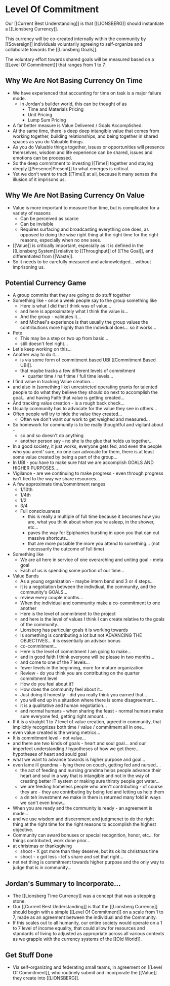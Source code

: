 # Level Of Commitment

Our [[Current Best Understanding]] is that [[LIONSBERG]] should instantiate a [[Lionsberg Currency]].  

This currency will be co-created internally within the community by [[Sovereign]] individuals voluntarily agreeing to self-organize and collaborate towards the [[Lionsberg Goals]]. 

The voluntary effort towards shared goals will be measured based on a [[Level Of Commitment]] that ranges from 1 to 7. 

## Why We Are Not Basing Currency On Time
- We have experienced that accounting for time on task is a major failure mode. 
	- In Jordan's builder world, this can be thought of as 
		- Time and Materials Pricing  
		- Unit Pricing 
		- Lump Sum Pricing  
- A far better measure is Value Delivered / Goals Accomplished. 
- At the same time, there is deep deep intangible value that comes from working together, building relationships, and being together in shared spaces as you do Valuable things.  
- As you do Valuable things together, issues or opportunities will presence themselves, wisdom and life experience can be shared, issues and emotions can be processed. 
- So the deep commitment to investing [[Time]] together and staying deeply [[Presence|Present]] to what emerges is critical.  
- Yet we don't want to track [[Time]] at all, because it many senses the illusion of it imprisons us. 

## Why We Are Not Basing Currency On Value 
- Value is more important to measure than time, but is complicated for a variety of reasons
	- Can be perceived as scarce
	- Can be invisible 
	- Requires surfacing and broadcasting everything one does, as opposed to doing the wise right thing at the right time for the right reasons, especially when no one sees. 
- [[Value]] is critically important, especially as it is defined in the [[Lionsberg System]] relative to [[Throughput]] of [[The Goal]], and differentiated from [[Waste]].  
- So it needs to be carefully measured and acknowledged... without imprisoning us. 


## Potential Currency Game
- A group commits that they are going to do stuff together
- Something like - once a week people say to the group something like 
    - Here is what I did that I think was of value... 
    - and here is approximately what I think the value is... 
    - And the group - validates it... 
    - and Michael's experience is that usually the group values the contributions more highly than the individual does... so it works... 
- Pete 
    - This may be a step or two up from basic... 
    - still doesn't feel right... 
- Let's keep working on this... 
- Another way to do it... 
    - is via some form of commitment based UBI [[Commitment Based UBI]]. 
    - that maybe tracks a few different levels of commitment
	    - quarter time / half time / full time levels... 
- I find value in tracking Value creation... 
- and also in (something like) unrestricted operating grants for talented people to do what they believe they should do next to accomplish the goal... and having Faith that value is getting created... 
- And tracking value creation - is a rough back check... 
- Usually community has to advocate for the value they see in others... 
- Often people will try to hide the value they created... 
    - Often we don't want our work to get weighed and measured... 
- So homework for community is to be really thoughtful and vigilant about - 
    - so and so doesn't do anything 
    - another person say - no she is the glue that holds us together... 
- In a good society, it just works, everyone gets fed, and even the people who you arent' sure, no one can advocate for them, there is at least some value created by being a part of the group... 
- In UBI - you have to make sure htat we are accomplish GOALS AND HIGHER PURPOSES... 
- Vigilance - are we continuing to make progress - even through progress isn't tied to the way we share resources... 
- A few approximate time/commitment ranges
    - 1/10th
    - 1/4th
    - 1/2
    - 3/4
    - Full consciousness 
        - this is really a multiple of full time because it becomes how you are, what you think about when you're asleep, in the shower, etc... 
        - paves the way for Epiphanies bursting in upon you that can cut massive shortcuts... 
        - that are more possible the more you attend to something...  (not necessarily the outcome of full time)
- Something like 
    - We are all here in service of one overarching and uniting goal - meta goal
    - Each of us is spending some portion of our time... 
- Value Bands
    - As a young organization - maybe intern band and 3 or 4 steps... 
    - it is a negotiation between the indivdiual, the community, and the community's GOALS... 
    - review every couple months... 
    - When the individual and community make a co-commitment to one another
    - Here is the level of commitment to the project
    - and here is the level of values I think I can create relative to the goals of the community... 
    - Lionsberg has particular goals it is working towards
    - Is something is contributing a lot but not ADVANCING THE OBJECTIVES... it is essentially an advisor bonus
    - co-commitment... 
    - Here is the level of commitment I am going to make... 
    - and in good faith I think everyone will be please in two months... 
    - and come to one of the 7 levels... 
    - fewer levels in the beginning, more for mature organization
    - Review - do you think you are contributing on the quarter commitment level 
    - How do you feel about it? 
    - How does the community feel about it... 
    - Just doing it honestly - did you really think you earned that... 
    - you will end up in a situation where there is some disagreement... 
    - it is a qualitative and human negotiation... 
    - and normal humans - when sharing the feast - normal humans make sure everyone fed, getting right amount... 
- If it is a straight 1 to 7 level of value creation, agreed in community, that implicitly recognizes both time / value / commitment all in one... 
- even value created is the wrong metrics... 
- It is commitment level - not value... 
- and there are two kinds of goals - heart and soul goal... and our imperfect understanding / hypotheses of how we get there... hypotheses of heart and sould goal
- what we want to advance towards is higher purpose and goal... 
- even lame ill grandma - lying there on couch, getting fed and nursed.. .
    - the act of feeding and nursing grandma helps people advance their heart and soul in a way that is intangible and not in the way of creating better IT system or making sure thirsty people got water... 
    - we are feeding homeless people who aren't contributing - of course they are - they are contributing by being fed and letting us help them
    - a dn teh investment we make in them is returned many fold in ways we can't even know... 
- When you are ready and the community is ready - an agreement is made... 
- and we use wisdom and discernment and judgmenet to do the right thing at the right time for the right reasons to accomplish the highest objective. 
- Community can award bonuses or special recognition, honor, etc... for things contributed, work done prior... 
- at christmas or thanksgiving
    - shoot - X got more than they deserve, but its ok its christmas time
    - shoot - x got less - let's share and set that right... 
- net net thing is commitment towards higher purpose and the only way to judge that is in community... 

## Jordan's Summary to Incorporate... 
- The [[Lionsberg Time Currency]] was a concept that was a stepping stone.
- Our [[Current Best Understanding]] is that the [[Lionsberg Currency]] should begin with a simple [[Level Of Commitment]] on a scale from 1 to 7, made as an agreement between the individual and the Community. 
- If this scales out to all humanity, our entire society would operate on a 1 to 7 level of income equality, that could allow for resources and standards of living to adjusted as appropriate across all various contexts as we grapple with the currency systems of the [[Old World]]. 


## Get Stuff Done
- Via self-organizing and federating small teams, in agreement on [[Level Of Commitment]], who routinely submit and incorporate the [[Value]] they create into [[LIONSBERG]]. 